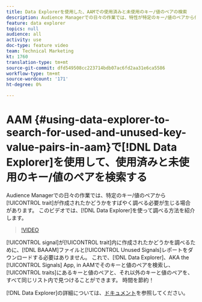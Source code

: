 ```yaml
---
title: Data Explorerを使用した、AAMでの使用済みと未使用のキー/値のペアの検索
description: Audience Managerでの日々の作業では、特性が特定のキー/値のペアから作成されたかどうかをすばやく確認する必要がある場合があります。 このビデオでは、Data Explorerを使用して確認する方法を紹介します。
feature: data explorer
topics: null
audience: all
activity: use
doc-type: feature video
team: Technical Marketing
kt: 1760
translation-type: tm+mt
source-git-commit: dfd549508cc223714bdb07ac6fd2aa31e6ca5586
workflow-type: tm+mt
source-wordcount: '171'
ht-degree: 0%

---
```



# AAM {#using-data-explorer-to-search-for-used-and-unused-key-value-pairs-in-aam}で[!DNL Data Explorer]を使用して、使用済みと未使用のキー/値のペアを検索する

Audience Managerでの日々の作業では、特定のキー/値のペアから[!UICONTROL trait]が作成されたかどうかをすばやく調べる必要が生じる場合があります。 このビデオでは、[!DNL Data Explorer]を使って調べる方法を紹介します。

>[!VIDEO](https://video.tv.adobe.com/v/25148/?quality=12)

[!UICONTROL signal]が[!UICONTROL trait]内に作成されたかどうかを調べるために、[!DNL BAAAM]ファイルと[!UICONTROL Unused Signals]レポートをダウンロードする必要はありません。 これで、[!DNL Data Explorer]、AKA the [!UICONTROL Signals] App, in AAMでそのキーと値のペアを検索し、[!UICONTROL traits]にあるキーと値のペアと、それ以外のキーと値のペアを、すべて同じリスト内で見つけることができます。 時間を節約！

[!DNL Data Explorer]の詳細については、[ドキュメント](https://experiencecloud.adobe.com/resources/help/en_US/aam/data-explorer.html)を参照してください。
